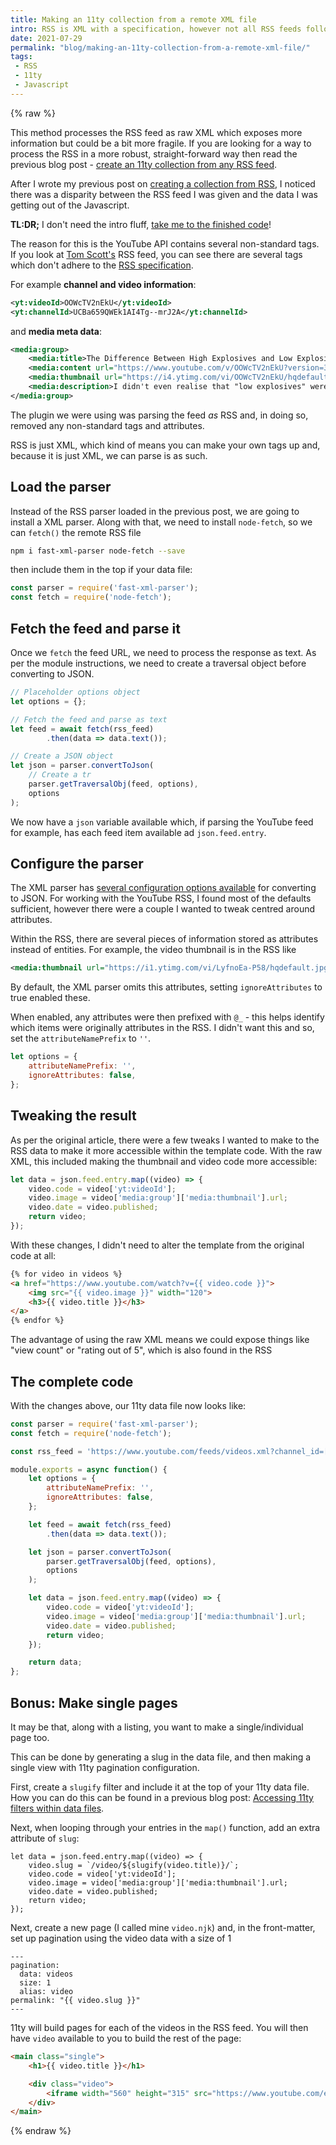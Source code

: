 ```yaml
---
title: Making an 11ty collection from a remote XML file
intro: RSS is XML with a specification, however not all RSS feeds follow the spec. In this post, we process the feed as an XML document meaning we can access the extra attributes and values
date: 2021-07-29
permalink: "blog/making-an-11ty-collection-from-a-remote-xml-file/"
tags:
 - RSS
 - 11ty
 - Javascript
---
```


{% raw %}

<div class="info">This method processes the RSS feed as raw XML which exposes more information but could be a bit more fragile. If you are looking for a way to process the RSS in a more robust, straight-forward way then read the previous blog post - <a href="/blog/create-11ty-collection-from-rss/">create an 11ty collection from any RSS feed</a>.</div>

After I wrote my previous post on [creating a collection from RSS](blog/create-11ty-collection-from-rss/), I noticed there was a disparity between the RSS feed I was given and the data I was getting out of the Javascript.

<strong class="info">TL:DR;</strong> I don't need the intro fluff, <a href="#final-code">take me to the finished code</a>!

The reason for this is the YouTube API contains several non-standard tags. If you look at [Tom Scott's](https://www.youtube.com/feeds/videos.xml?channel_id=UCBa659QWEk1AI4Tg--mrJ2A) RSS feed, you can see there are several tags which don't adhere to the [RSS specification](https://validator.w3.org/feed/docs/rss2.html).


For example **channel and video information**:

```xml
<yt:videoId>OOWcTV2nEkU</yt:videoId>
<yt:channelId>UCBa659QWEk1AI4Tg--mrJ2A</yt:channelId>
```

and **media meta data**:

```xml
<media:group>
	<media:title>The Difference Between High Explosives and Low Explosives</media:title>
	<media:content url="https://www.youtube.com/v/OOWcTV2nEkU?version=3" type="application/x-shockwave-flash" width="640" height="390"/>
	<media:thumbnail url="https://i4.ytimg.com/vi/OOWcTV2nEkU/hqdefault.jpg" width="480" height="360"/>
	<media:description>I didn't even realise that "low explosives" were a thing; let's talk about deflagration, detonation, and how high explosives can actually be safer. • Thanks to Steve from Live Action FX: http://liveactionfx.com/ Filmed safely: https://www.tomscott.com/safe/ Camera: Simon Temple http://templefreelance.co.uk Edited by Michelle Martin: https://twitter.com/mrsmmartin I'm at https://tomscott.com on Twitter at https://twitter.com/tomscott on Facebook at https://facebook.com/tomscott and on Instagram as tomscottgo</media:description>
</media:group>
```

The plugin we were using was parsing the feed _as_ RSS and, in doing so, removed any non-standard tags and attributes.

RSS is just XML, which kind of means you can make your own tags up and, because it is just XML, we can parse is as such.

## Load the parser

Instead of the RSS parser loaded in the previous post, we are going to install a XML parser. Along with that, we need to install `node-fetch`, so we can `fetch()` the remote RSS file

```bash
npm i fast-xml-parser node-fetch --save
```

then include them in the top if your data file:

```js
const parser = require('fast-xml-parser');
const fetch = require('node-fetch');
```

## Fetch the feed and parse it

Once we `fetch` the feed URL, we need to process the response as text. As per the module instructions, we need to create a traversal object before converting to JSON.

```js
// Placeholder options object
let options = {};

// Fetch the feed and parse as text
let feed = await fetch(rss_feed)
		.then(data => data.text());

// Create a JSON object
let json = parser.convertToJson(
	// Create a tr
	parser.getTraversalObj(feed, options),
	options
);
```

We now have a `json` variable available which, if parsing the YouTube feed for example, has each feed item available ad `json.feed.entry`.

## Configure the parser

The XML parser has [several configuration options available](https://github.com/NaturalIntelligence/fast-xml-parser#xml-to-json) for converting to JSON. For working with the YouTube RSS, I found most of the defaults sufficient, however there were a couple I wanted to tweak centred around attributes.

Within the RSS, there are several pieces of information stored as attributes instead of entities. For example, the video thumbnail is in the RSS like

```xml
<media:thumbnail url="https://i1.ytimg.com/vi/LyfnoEa-P58/hqdefault.jpg" width="480" height="360"/>
```

By default, the XML parser omits this attributes, setting `ignoreAttributes` to true enabled these.

When enabled, any attributes were then prefixed with `@_` - this helps identify which items were originally attributes in the RSS. I didn't want this and so, set the `attributeNamePrefix` to `''`.

```js
let options = {
	attributeNamePrefix: '',
	ignoreAttributes: false,
};
```

## Tweaking the result

As per the original article, there were a few tweaks I wanted to make to the RSS data to make it more accessible within the template code. With the raw XML, this included making the thumbnail and video code more accessible:

```js
let data = json.feed.entry.map((video) => {
	video.code = video['yt:videoId'];
	video.image = video['media:group']['media:thumbnail'].url;
	video.date = video.published;
	return video;
});
```

With these changes, I didn't need to alter the template from the original code at all:

```html
{% for video in videos %}
<a href="https://www.youtube.com/watch?v={{ video.code }}">
	<img src="{{ video.image }}" width="120">
	<h3>{{ video.title }}</h3>
</a>
{% endfor %}
```

The advantage of using the raw XML means we could expose things like "view count" or "rating out of 5", which is also found in the RSS

<a name="final-code"></a>

## The complete code

With the changes above, our 11ty data file now looks like:

```js
const parser = require('fast-xml-parser');
const fetch = require('node-fetch');

const rss_feed = 'https://www.youtube.com/feeds/videos.xml?channel_id=[channel_id]';

module.exports = async function() {
	let options = {
		attributeNamePrefix: '',
		ignoreAttributes: false,
	};

	let feed = await fetch(rss_feed)
		.then(data => data.text());

	let json = parser.convertToJson(
		parser.getTraversalObj(feed, options),
		options
	);

	let data = json.feed.entry.map((video) => {
		video.code = video['yt:videoId'];
		video.image = video['media:group']['media:thumbnail'].url;
		video.date = video.published;
		return video;
	});

	return data;
};
```

## Bonus: Make single pages

It may be that, along with a listing, you want to make a single/individual page too.

This can be done by generating a slug in the data file, and then making a single view with 11ty pagination configuration.

First, create a `slugify` filter and include it at the top of your 11ty data file. How you can do this can be found in a previous blog post: [Accessing 11ty filters within data files](/blog/accessing-11ty-filters-within-data-files/).

Next, when looping through your entries in the `map()` function, add an extra attribute of `slug`:

```js/1
let data = json.feed.entry.map((video) => {
	video.slug = `/video/${slugify(video.title)}/`;
	video.code = video['yt:videoId'];
	video.image = video['media:group']['media:thumbnail'].url;
	video.date = video.published;
	return video;
});
```

Next, create a new page (I called mine `video.njk`) and, in the front-matter, set up pagination using the video data with a size of 1

```
---
pagination:
  data: videos
  size: 1
  alias: video
permalink: "{{ video.slug }}"
---
```

11ty will build pages for each of the videos in the RSS feed. You will then have `video` available to you to build the rest of the page:

```html
<main class="single">
	<h1>{{ video.title }}</h1>

	<div class="video">
		<iframe width="560" height="315" src="https://www.youtube.com/embed/{{ video.code }}" title="YouTube video player" frameborder="0" allow="accelerometer; autoplay; clipboard-write; encrypted-media; gyroscope; picture-in-picture" allowfullscreen></iframe>
	</div>
</main>
```

{% endraw %}

